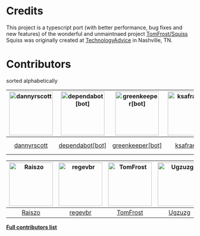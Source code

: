 # Credits

This project is a typescript port (with better performance, bug fixes and new features) of the wonderful and unmaintnaed project [TomFrost/Squiss](https://www.github.com/TomFrost/Squiss)  
Squiss was originally created at [TechnologyAdvice](http://www.technologyadvice.com) in Nashville, TN.

# Contributors

<aside class="notice">
sorted alphabetically
</aside>

[<img alt="dannyrscott" src="https://avatars.githubusercontent.com/u/1838475?v=4&s=117" width="117">](https://github.com/dannyrscott) |[<img alt="dependabot[bot]" src="https://avatars.githubusercontent.com/in/29110?v=4&s=117" width="117">](https://github.com/apps/dependabot) |[<img alt="greenkeeper[bot]" src="https://avatars.githubusercontent.com/in/505?v=4&s=117" width="117">](https://github.com/apps/greenkeeper) |[<img alt="ksafranski" src="https://avatars.githubusercontent.com/u/1153376?v=4&s=117" width="117">](https://github.com/ksafranski) |[<img alt="loris" src="https://avatars.githubusercontent.com/u/8362?v=4&s=117" width="117">](https://github.com/loris) |[<img alt="mend-bolt-for-github[bot]" src="https://avatars.githubusercontent.com/in/16809?v=4&s=117" width="117">](https://github.com/apps/mend-bolt-for-github) |
:---: |:---: |:---: |:---: |:---: |:---: |
[dannyrscott](https://github.com/dannyrscott) |[dependabot[bot]](https://github.com/apps/dependabot) |[greenkeeper[bot]](https://github.com/apps/greenkeeper) |[ksafranski](https://github.com/ksafranski) |[loris](https://github.com/loris) |[mend-bolt-for-github[bot]](https://github.com/apps/mend-bolt-for-github) |

[<img alt="Raiszo" src="https://avatars.githubusercontent.com/u/6730653?v=4&s=117" width="117">](https://github.com/Raiszo) |[<img alt="regevbr" src="https://avatars.githubusercontent.com/u/5775519?v=4&s=117" width="117">](https://github.com/regevbr) |[<img alt="TomFrost" src="https://avatars.githubusercontent.com/u/233541?v=4&s=117" width="117">](https://github.com/TomFrost) |[<img alt="Ugzuzg" src="https://avatars.githubusercontent.com/u/1078004?v=4&s=117" width="117">](https://github.com/Ugzuzg) |[<img alt="upugo-dev" src="https://avatars.githubusercontent.com/u/43877476?v=4&s=117" width="117">](https://github.com/upugo-dev) |
:---: |:---: |:---: |:---: |:---: |
[Raiszo](https://github.com/Raiszo) |[regevbr](https://github.com/regevbr) |[TomFrost](https://github.com/TomFrost) |[Ugzuzg](https://github.com/Ugzuzg) |[upugo-dev](https://github.com/upugo-dev) |

**[Full contributors list](https://github.com/PruvoNet/squiss-ts/contributors)**
